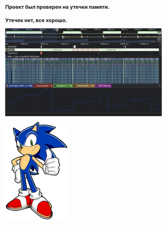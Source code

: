### Проект был проверен на утечки памяти.
### Утечек нет, все хорошо.

<img src='src/assets/images/memory_report.png' width="600"/>

![just sonik](src/assets/images/sonik_ok.png)